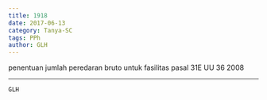 ```yaml
---
title: 1918
date: 2017-06-13
category: Tanya-SC
tags: PPh
author: GLH
---
```


penentuan jumlah peredaran bruto untuk fasilitas pasal 31E UU 36 2008

---



`GLH`
